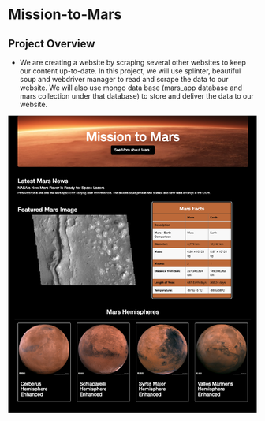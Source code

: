 # Mission-to-Mars

## Project Overview
- We are creating a website by scraping several other websites to keep our content up-to-date. In this project, we will use splinter, beautiful soup and webdriver manager to read and scrape the data to our website. We will also use mongo data base (mars_app database and mars collection under that database) to store and deliver the data to our website. 


![mymissiontomarswebsite](images/Mission_to_Mars_scraped_website.png)